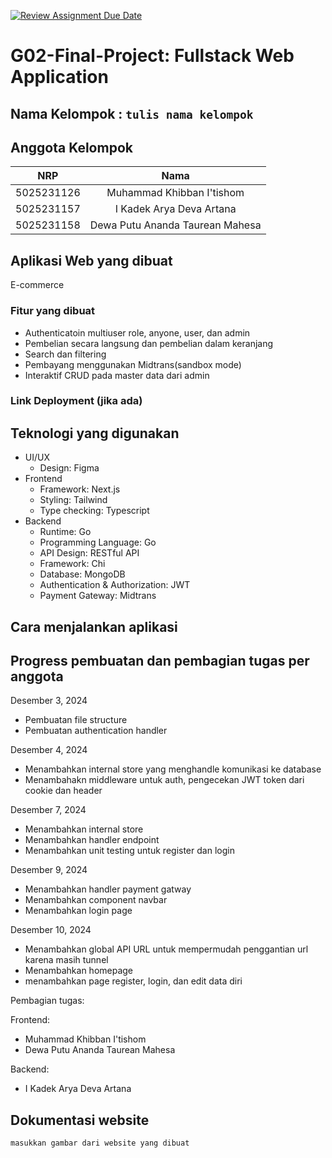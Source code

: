 [![Review Assignment Due Date](https://classroom.github.com/assets/deadline-readme-button-22041afd0340ce965d47ae6ef1cefeee28c7c493a6346c4f15d667ab976d596c.svg)](https://classroom.github.com/a/K32wTABb)
# G02-Final-Project: Fullstack Web Application

## Nama Kelompok : `tulis nama kelompok`

## Anggota Kelompok
| NRP | Nama |
|:-----------:|:--------:|
| 5025231126  | Muhammad Khibban I'tishom  |
| 5025231157  | I Kadek Arya Deva Artana  |
| 5025231158  | Dewa Putu Ananda Taurean Mahesa  |

## Aplikasi Web yang dibuat
E-commerce

### Fitur yang dibuat
- Authenticatoin multiuser role, anyone, user, dan admin
- Pembelian secara langsung dan pembelian dalam keranjang
- Search dan filtering
- Pembayang menggunakan Midtrans(sandbox mode)
- Interaktif CRUD pada master data dari admin

### Link Deployment (jika ada)

## Teknologi yang digunakan
- UI/UX
    - Design: Figma
- Frontend
    - Framework: Next.js
    - Styling: Tailwind
    - Type checking: Typescript
- Backend
    - Runtime: Go
    - Programming Language: Go
    - API Design: RESTful API
    - Framework: Chi
    - Database: MongoDB
    - Authentication & Authorization: JWT
    - Payment Gateway: Midtrans
  

## Cara menjalankan aplikasi

## Progress pembuatan dan pembagian tugas per anggota
Desember 3, 2024
  - Pembuatan file structure
  - Pembuatan authentication handler

Desember 4, 2024
  - Menambahkan internal store yang menghandle komunikasi ke database
  - Menambahakn middleware untuk auth, pengecekan JWT token dari cookie dan header

Desember 7, 2024
  - Menambahkan internal store
  - Menambahkan handler endpoint
  - Menambahkan unit testing untuk register dan login

Desember 9, 2024
  - Menambahkan handler payment gatway
  - Menambahkan component navbar
  - Menambahkan login page

Desember 10, 2024
  - Menambahkan global API URL untuk mempermudah penggantian url karena masih tunnel
  - Menambahkan homepage
  - menambahkan page register, login, dan edit data diri 


Pembagian tugas:

Frontend:
  - Muhammad Khibban I'tishom
  - Dewa Putu Ananda Taurean Mahesa

Backend: 
  -  I Kadek Arya Deva Artana
## Dokumentasi website
`masukkan gambar dari website yang dibuat`
